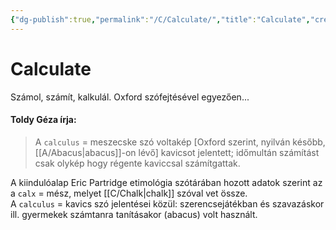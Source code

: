 ```yaml
---
{"dg-publish":true,"permalink":"/C/Calculate/","title":"Calculate","created":"2023-11-06T04:20","updated":"2024-10-25T16:04"}
---
```



# Calculate

Számol, számít, kalkulál. Oxford szófejtésével egyezően...

#### Toldy Géza írja:  

> A `calculus` = meszecske szó voltakép \[Oxford szerint, nyilván később, [[A/Abacus\|abacus]]-on lévő\] kavicsot jelentett; időmultán számítást csak olykép hogy régente kaviccsal számítgattak.  

A kiindulóalap Eric Partridge etimológia szótárában hozott adatok szerint az a `calx` = mész, melyet [[C/Chalk\|chalk]] szóval vet össze.  
A `calculus` = kavics szó jelentései közül: szerencsejátékban és szavazáskor ill. gyermekek számtanra tanításakor (abacus) volt használt.  
